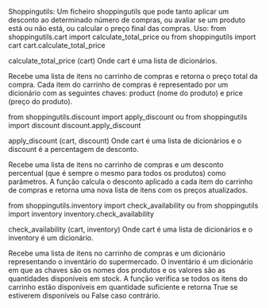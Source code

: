 Shoppingutils:
Um ficheiro shoppingutils que pode tanto aplicar um desconto ao determinado número de compras, ou avaliar se um produto está ou não está, ou calcular o preço final das compras.
Uso:
from shoppingutils.cart import calculate_total_price
ou
from shoppingutils import cart
cart.calculate_total_price

calculate_total_price (cart)
Onde cart é uma lista de dicionários.

Recebe uma lista de itens no carrinho de compras e retorna o preço total da compra. Cada item do carrinho de compras é representado por um dicionário com as seguintes chaves: product (nome do produto) e price (preço do produto).

from shoppingutils.discount import apply_discount
ou
from shoppingutils import discount
discount.apply_discount

apply_discount (cart, discount)
Onde cart é uma lista de dicionários e o discount é a percentagem de desconto.

Recebe uma lista de itens no carrinho de compras e um desconto percentual (que é sempre o mesmo para todos os produtos) como parâmetros. A função calcula o desconto aplicado a cada item do carrinho de compras e retorna uma nova lista de itens com os preços atualizados.

from shoppingutils.inventory import check_availability
ou
from shoppingutils import inventory
inventory.check_availability

check_availability (cart, inventory)
Onde cart é uma lista de dicionários e o inventory é um dicionário.

Recebe uma lista de itens no carrinho de compras e um dicionário representando o inventário do supermercado. O inventário é um dicionário em que as chaves são os nomes dos produtos e os valores são as quantidades disponíveis em stock. A função verifica se todos os itens do carrinho estão disponíveis em quantidade suficiente e retorna True se estiverem disponíveis ou False caso contrário.
